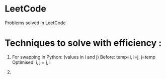 # LeetCode
Problems solved in LeetCode

# Techniques to solve with efficiency :
1. For swapping in Python: (values in i and j)
   Before: temp=i, i=j, j=temp
   Optimised: i, j = j, i

2. 
   
